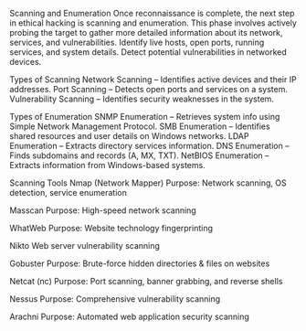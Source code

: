 Scanning and Enumeration
Once reconnaissance is complete, the next step in ethical hacking is scanning and enumeration. 
This phase involves actively probing the target to gather more detailed information about its network, services, and vulnerabilities.
Identify live hosts, open ports, running services, and system details.
Detect potential vulnerabilities in networked devices.

Types of Scanning
Network Scanning – Identifies active devices and their IP addresses.
Port Scanning – Detects open ports and services on a system.
Vulnerability Scanning – Identifies security weaknesses in the system.

Types of Enumeration
 SNMP Enumeration – Retrieves system info using Simple Network Management Protocol.
 SMB Enumeration – Identifies shared resources and user details on Windows networks.
 LDAP Enumeration – Extracts directory services information.
 DNS Enumeration – Finds subdomains and records (A, MX, TXT).
 NetBIOS Enumeration – Extracts information from Windows-based systems.

 Scanning Tools 
 Nmap (Network Mapper) Purpose: Network scanning, OS detection, service enumeration

 Masscan Purpose: High-speed network scanning

 WhatWeb Purpose: Website technology fingerprinting

 Nikto Web server vulnerability scanning

 Gobuster  Purpose: Brute-force hidden directories & files on websites

 Netcat (nc) Purpose: Port scanning, banner grabbing, and reverse shells

 Nessus Purpose: Comprehensive vulnerability scanning

 Arachni  Purpose: Automated web application security scanning
